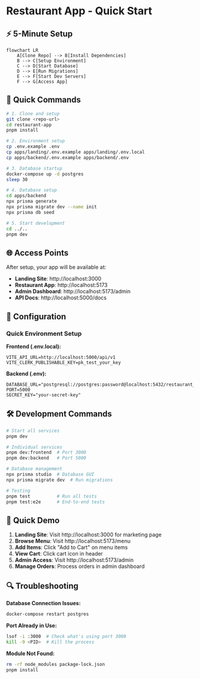 # Restaurant App - Quick Start

## ⚡ 5-Minute Setup

```mermaid
flowchart LR
    A[Clone Repo] --> B[Install Dependencies]
    B --> C[Setup Environment]
    C --> D[Start Database]
    D --> E[Run Migrations]
    E --> F[Start Dev Servers]
    F --> G[Access App]
```

## 🚀 Quick Commands

```bash
# 1. Clone and setup
git clone <repo-url>
cd restaurant-app
pnpm install

# 2. Environment setup
cp .env.example .env
cp apps/landing/.env.example apps/landing/.env.local
cp apps/backend/.env.example apps/backend/.env

# 3. Database startup
docker-compose up -d postgres
sleep 30

# 4. Database setup
cd apps/backend
npx prisma generate
npx prisma migrate dev --name init
npx prisma db seed

# 5. Start development
cd ../..
pnpm dev
```

## 🌐 Access Points

After setup, your app will be available at:

- **Landing Site**: http://localhost:3000
- **Restaurant App**: http://localhost:5173
- **Admin Dashboard**: http://localhost:5173/admin
- **API Docs**: http://localhost:5000/docs

## 🔧 Configuration

### Quick Environment Setup

**Frontend (.env.local):**
```env
VITE_API_URL=http://localhost:5000/api/v1
VITE_CLERK_PUBLISHABLE_KEY=pk_test_your_key
```

**Backend (.env):**
```env
DATABASE_URL="postgresql://postgres:password@localhost:5432/restaurant_db"
PORT=5000
SECRET_KEY="your-secret-key"
```

## 🛠️ Development Commands

```bash
# Start all services
pnpm dev

# Individual services
pnpm dev:frontend  # Port 3000
pnpm dev:backend   # Port 5000

# Database management
npx prisma studio  # Database GUI
npx prisma migrate dev  # Run migrations

# Testing
pnpm test          # Run all tests
pnpm test:e2e      # End-to-end tests
```

## 🎯 Quick Demo

1. **Landing Site**: Visit http://localhost:3000 for marketing page
2. **Browse Menu**: Visit http://localhost:5173/menu
3. **Add Items**: Click "Add to Cart" on menu items
4. **View Cart**: Click cart icon in header
5. **Admin Access**: Visit http://localhost:5173/admin
6. **Manage Orders**: Process orders in admin dashboard

## 🔍 Troubleshooting

**Database Connection Issues:**
```bash
docker-compose restart postgres
```

**Port Already in Use:**
```bash
lsof -i :3000  # Check what's using port 3000
kill -9 <PID>  # Kill the process
```

**Module Not Found:**
```bash
rm -rf node_modules package-lock.json
pnpm install
```